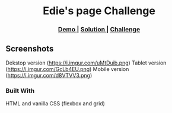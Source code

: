 <h1 align="center">Edie's page Challenge</h1>
<div align="center">
  <h3>
    <a href="https://hardcore-galileo-4c1ae9.netlify.app/">
      Demo
    </a>
    <span> | </span>
    <a href="https://github.com/Atanas97/edie-s-page">
      Solution
    </a>
    <span> | </span>
    <a href="https://devchallenges.io/challenges/xobQBuf8zWWmiYMIAZe0">
      Challenge
    </a>
  </h3>
</div>


## Screenshots

Dekstop version (https://i.imgur.com/uMtDuib.png)
Tablet version (https://i.imgur.com/GcLb4EU.png)
Mobile version (https://i.imgur.com/d8VTVV3.png)

### Built With

<!-- This section should list any major frameworks that you built your project using. Here are a few examples.-->

HTML and vanilla CSS (flexbox and grid)


